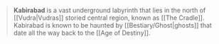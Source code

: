 > **Kabirabad** is a vast underground labyrinth that lies in the north of [[Vudra|Vudras]] storied central region, known as [[The Cradle]]. Kabirabad is known to be haunted by [[Bestiary/Ghost|ghosts]] that date all the way back to the [[Age of Destiny]].








